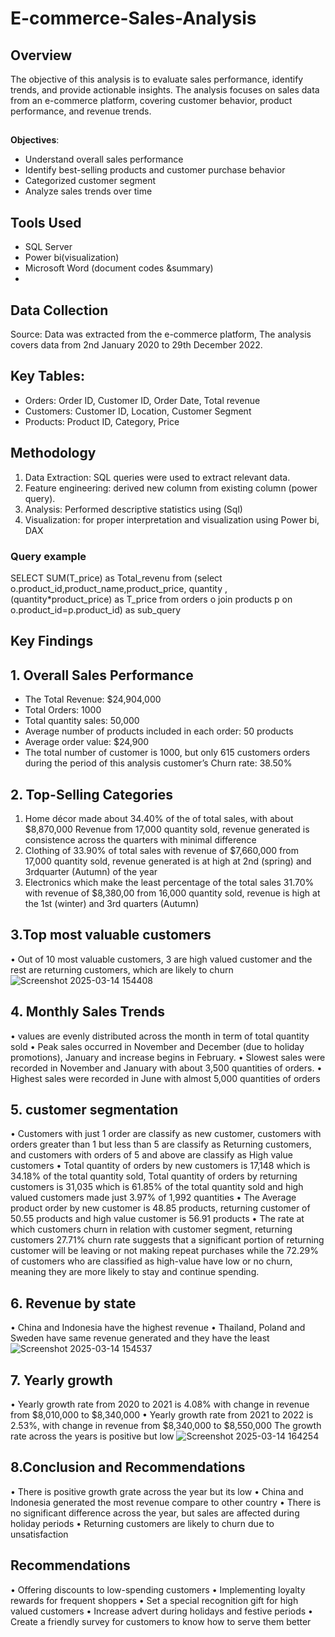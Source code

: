 # E-commerce-Sales-Analysis
## **Overview**
The objective of this analysis is to evaluate sales performance, identify trends, and provide actionable insights. The analysis focuses on sales data from an e-commerce platform, covering customer behavior, product performance, and revenue trends.

##
**Objectives**:
-	Understand overall sales performance
-	Identify best-selling products and customer purchase behavior
-	Categorized customer segment
-	Analyze sales trends over time

## **Tools Used**
- SQL Server
- Power bi(visualization)
-  Microsoft Word (document codes &summary)
-  
## **Data Collection**
Source: Data was extracted from the e-commerce platform, The analysis covers data from 
2nd January 2020 to 29th December 2022.

## **Key Tables:**
-	Orders: Order ID, Customer ID, Order Date, Total revenue
- Customers: Customer ID, Location, Customer Segment
- Products: Product ID, Category, Price

## **Methodology**
1.	Data Extraction: SQL queries were used to extract relevant data.
2.	Feature engineering: derived new column from existing column (power query).
3.	Analysis: Performed descriptive statistics using (Sql)
4.	Visualization: for proper interpretation and visualization using Power bi, DAX

### **Query example**
SELECT SUM(T_price) as Total_revenu from (select
o.product_id,product_name,product_price, quantity ,(quantity*product_price) as T_price
from 
orders o
join products p
on o.product_id=p.product_id) as sub_query
                     
## **Key Findings**
## 1. Overall Sales Performance
- The Total Revenue: $24,904,000
- Total Orders: 1000
- Total quantity sales: 50,000
- Average number of products included in each order: 50 products
- Average order value: $24,900
- The total number of customer is 1000, but only 615 customers orders during the period of this analysis customer’s Churn rate: 38.50% 
## 2. Top-Selling Categories
1.	Home décor made about 34.40% of the of total sales, with about $8,870,000 Revenue from 17,000 quantity sold, revenue generated is consistence across the quarters with minimal difference
2.	Clothing of 33.90% of total sales with revenue of $7,660,000 from 17,000 quantity sold, revenue generated is at high at 2nd (spring)  and 3rdquarter (Autumn) of the year
3.	Electronics which make the least percentage of the total sales 31.70% with revenue of $8,380,00 from 16,000 quantity sold, revenue is high at the 1st (winter) and 3rd quarters (Autumn)

## 3.Top most valuable customers
•	Out of 10 most valuable customers, 3 are high valued customer and the rest are returning customers, which are likely to churn
![Screenshot 2025-03-14 154408](https://github.com/user-attachments/assets/acf3f7b5-4077-4061-83b9-43754505b741)

## **4. Monthly Sales Trends**
•	values are evenly distributed across the month in term of total quantity sold 
•	Peak sales occurred in November and December (due to holiday promotions), January and increase begins in February.
•	Slowest sales were recorded in November and January with about 3,500 quantities of orders.
•	Highest sales were recorded in June with almost 5,000 quantities of orders

## **5. customer segmentation**
•	Customers with just 1 order are classify as new customer, customers with orders greater than 1 but less than 5 are classify as Returning customers, and customers with orders of 5 and above are classify as High value customers 
•	Total quantity of orders by new customers is 17,148 which is 34.18% of the total quantity sold, Total quantity of orders by returning customers is 31,035 which is 61.85% of the total quantity sold and high valued customers made just 3.97% of 1,992 quantities 
•	The Average product order by new customer is 48.85 products, returning customer of 50.55 products and high value customer is 56.91 products
•	The rate at which customers churn in relation with customer segment, returning customers 27.71% churn rate suggests that a significant portion of returning customer will be leaving or not making repeat purchases while the 72.29% of customers who are classified as high-value have low or no churn, meaning they are more likely to stay and continue spending. 

## **6. Revenue by state**
•	China and Indonesia have the highest revenue 
•	Thailand, Poland and Sweden have same revenue generated and they have the least
![Screenshot 2025-03-14 154537](https://github.com/user-attachments/assets/3918a7c9-0440-4abe-9466-484c09e47498)

## **7. Yearly growth**
•	Yearly growth rate from 2020 to 2021 is 4.08% with change in revenue from $8,010,000 to $8,340,000
•	Yearly growth rate from 2021 to 2022 is 2.53%, with change in revenue from $8,340,000 to $8,550,000
The growth rate across the years is positive but low
![Screenshot 2025-03-14 164254](https://github.com/user-attachments/assets/f0eb7228-0cf1-4227-892d-b3f8dcb2e546)

## **8.Conclusion and Recommendations**
•	There is positive growth grate across the year but its low 
•	China and Indonesia generated the most revenue compare to other country
•	There is no significant difference across the year, but sales are affected during holiday periods
•	Returning customers are likely to churn due to unsatisfaction

## **Recommendations**
•	Offering discounts to low-spending customers
•	Implementing loyalty rewards for frequent shoppers
•	Set a special recognition gift for high valued customers
•	Increase advert during holidays and festive periods
•	Create a friendly survey for customers to know how to serve them better 










